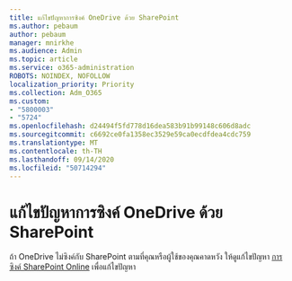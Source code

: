 ```yaml
---
title: แก้ไขปัญหาการซิงค์ OneDrive ด้วย SharePoint
ms.author: pebaum
author: pebaum
manager: mnirkhe
ms.audience: Admin
ms.topic: article
ms.service: o365-administration
ROBOTS: NOINDEX, NOFOLLOW
localization_priority: Priority
ms.collection: Adm_O365
ms.custom:
- "5800003"
- "5724"
ms.openlocfilehash: d24494f5fd778d16dea583b91b99148c606d8adc
ms.sourcegitcommit: c6692ce0fa1358ec3529e59ca0ecdfdea4cdc759
ms.translationtype: MT
ms.contentlocale: th-TH
ms.lasthandoff: 09/14/2020
ms.locfileid: "50714294"
---
```

# <a name="fix-onedrive-sync-issues-with-sharepoint"></a>แก้ไขปัญหาการซิงค์ OneDrive ด้วย SharePoint

ถ้า OneDrive ไม่ซิงค์กับ SharePoint ตามที่คุณหรือผู้ใช้ของคุณคาดหวัง ให้ดูแก้ไขปัญหา [การซิงค์ SharePoint Online](https://support.office.com/article/fix-sharepoint-online-sync-problems-aaa2d172-8d45-4e94-9c04-5364d04ca2f4?ui=en-US&rs=en-US&ad=US) เพื่อแก้ไขปัญหา
